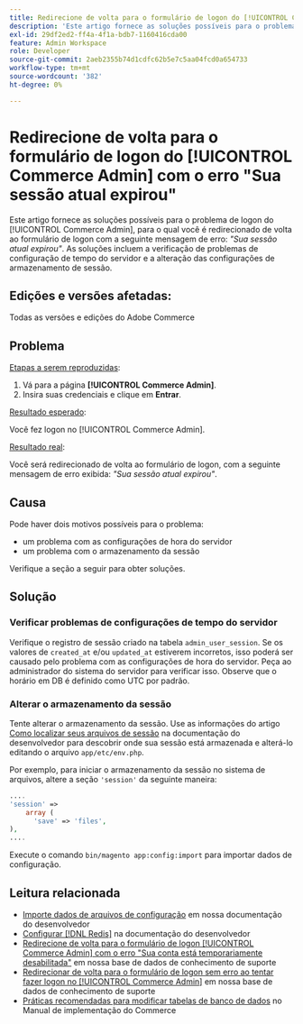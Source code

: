 ```yaml
---
title: Redirecione de volta para o formulário de logon do [!UICONTROL Commerce Admin] com o erro "Sua sessão atual expirou"
description: 'Este artigo fornece as soluções possíveis para o problema de logon do [!UICONTROL Commerce Admin], no qual você é redirecionado de volta ao formulário de logon com a seguinte mensagem de erro: *"Sua sessão atual expirou"*. As soluções incluem a verificação de problemas de configuração de tempo do servidor e a alteração das configurações de armazenamento de sessão.'
exl-id: 29df2ed2-ff4a-4f1a-bdb7-1160416cda00
feature: Admin Workspace
role: Developer
source-git-commit: 2aeb2355b74d1cdfc62b5e7c5aa04fcd0a654733
workflow-type: tm+mt
source-wordcount: '382'
ht-degree: 0%

---
```


# Redirecione de volta para o formulário de logon do [!UICONTROL Commerce Admin] com o erro &quot;Sua sessão atual expirou&quot;

Este artigo fornece as soluções possíveis para o problema de logon do [!UICONTROL Commerce Admin], para o qual você é redirecionado de volta ao formulário de logon com a seguinte mensagem de erro: *&quot;Sua sessão atual expirou&quot;*. As soluções incluem a verificação de problemas de configuração de tempo do servidor e a alteração das configurações de armazenamento de sessão.

## Edições e versões afetadas:

Todas as versões e edições do Adobe Commerce

## Problema

<u>Etapas a serem reproduzidas</u>:

1. Vá para a página **[!UICONTROL Commerce Admin]**.
1. Insira suas credenciais e clique em **Entrar**.

<u>Resultado esperado</u>:

Você fez logon no [!UICONTROL Commerce Admin].

<u>Resultado real</u>:

Você será redirecionado de volta ao formulário de logon, com a seguinte mensagem de erro exibida: *&quot;Sua sessão atual expirou&quot;*.

## Causa

Pode haver dois motivos possíveis para o problema:

* um problema com as configurações de hora do servidor
* um problema com o armazenamento da sessão

Verifique a seção a seguir para obter soluções.

## Solução

### Verificar problemas de configurações de tempo do servidor

Verifique o registro de sessão criado na tabela `admin_user_session`. Se os valores de `created_at` e/ou `updated_at` estiverem incorretos, isso poderá ser causado pelo problema com as configurações de hora do servidor. Peça ao administrador do sistema do servidor para verificar isso. Observe que o horário em DB é definido como UTC por padrão.

### Alterar o armazenamento da sessão

Tente alterar o armazenamento da sessão. Use as informações do artigo [Como localizar seus arquivos de sessão](https://experienceleague.adobe.com/pt-br/docs/commerce-operations/configuration-guide/storage/session-storage/sessions) na documentação do desenvolvedor para descobrir onde sua sessão está armazenada e alterá-lo editando o arquivo `app/etc/env.php`.

Por exemplo, para iniciar o armazenamento da sessão no sistema de arquivos, altere a seção `'session'` da seguinte maneira:

```php
....
'session' =>
    array (
      'save' => 'files',
),
....
```

Execute o comando `bin/magento app:config:import` para importar dados de configuração.


## Leitura relacionada

* [Importe dados de arquivos de configuração](https://experienceleague.adobe.com/pt-br/docs/commerce-operations/configuration-guide/cli/configuration-management/import-configuration) em nossa documentação do desenvolvedor
* [Configurar [!DNL Redis]](https://experienceleague.adobe.com/pt-br/docs/commerce-operations/configuration-guide/cache/redis/config-redis) na documentação do desenvolvedor
* [Redirecione de volta para o formulário de logon [!UICONTROL Commerce Admin] com o erro &quot;Sua conta está temporariamente desabilitada&quot;](https://experienceleague.adobe.com/pt-br/docs/commerce-knowledge-base/kb/troubleshooting/miscellaneous/redirect-back-to-the-admin-login-form-with-your-account-is-temporarily-disabled-error) em nossa base de dados de conhecimento de suporte
* [Redirecionar de volta para o formulário de logon sem erro ao tentar fazer logon no [!UICONTROL Commerce Admin]](https://experienceleague.adobe.com/pt-br/docs/commerce-knowledge-base/kb/troubleshooting/miscellaneous/login-redirect-when-trying-to-login-to-magento-admin) em nossa base de dados de conhecimento de suporte
* [Práticas recomendadas para modificar tabelas de banco de dados](https://experienceleague.adobe.com/pt-br/docs/commerce-operations/implementation-playbook/best-practices/development/modifying-core-and-third-party-tables#why-adobe-recommends-avoiding-modifications) no Manual de implementação do Commerce

